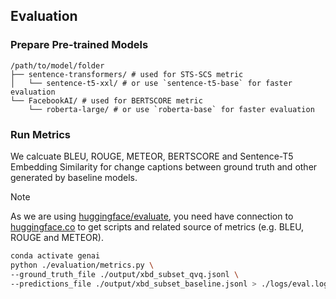 ## Evaluation

### Prepare Pre-trained Models

```text
/path/to/model/folder
├── sentence-transformers/ # used for STS-SCS metric
│   └── sentence-t5-xxl/ # or use `sentence-t5-base` for faster evaluation
└── FacebookAI/ # used for BERTSCORE metric
    └── roberta-large/ # or use `roberta-base` for faster evaluation
```

### Run Metrics

We calcuate BLEU, ROUGE, METEOR, BERTSCORE and Sentence-T5 Embedding Similarity for change captions between ground truth and other generated by baseline models.

> [!NOTE]
> As we are using [huggingface/evaluate](https://github.com/huggingface/evaluate), you need have connection to [huggingface.co](https://huggingface.co) to get scripts and related source of metrics (e.g. BLEU, ROUGE and METEOR).

```bash
conda activate genai
python ./evaluation/metrics.py \
--ground_truth_file ./output/xbd_subset_qvq.jsonl \
--predictions_file ./output/xbd_subset_baseline.jsonl > ./logs/eval.log
```

